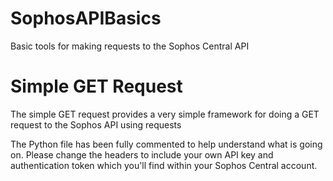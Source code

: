 # SophosAPIBasics
Basic tools for making requests to the Sophos Central API

# Simple GET Request
The simple GET request provides a very simple framework for doing a GET request to the Sophos API using requests

The Python file has been fully commented to help understand what is going on.  Please change the headers to include your own API key and authentication token which you'll find within your Sophos Central account.   

